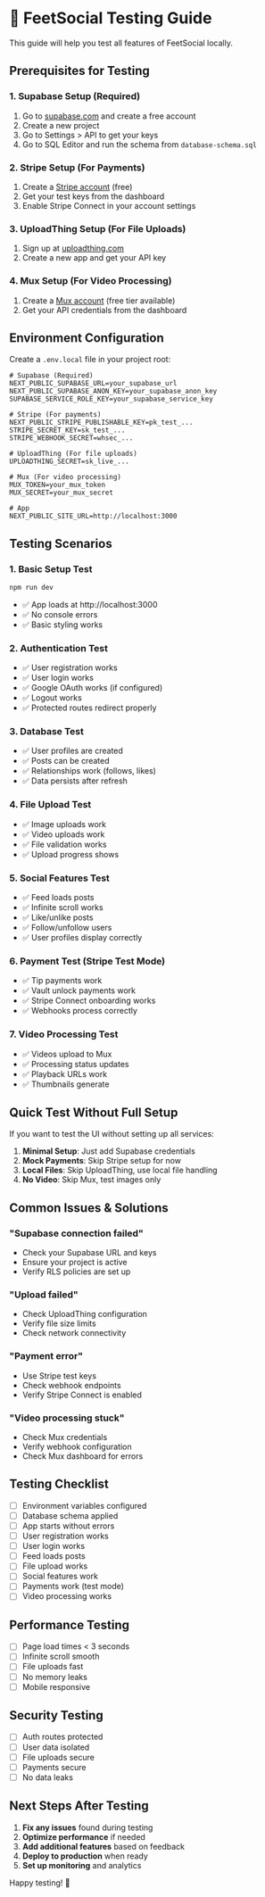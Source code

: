 # 🧪 FeetSocial Testing Guide

This guide will help you test all features of FeetSocial locally.

## Prerequisites for Testing

### 1. Supabase Setup (Required)
1. Go to [supabase.com](https://supabase.com) and create a free account
2. Create a new project
3. Go to Settings > API to get your keys
4. Go to SQL Editor and run the schema from `database-schema.sql`

### 2. Stripe Setup (For Payments)
1. Create a [Stripe account](https://stripe.com) (free)
2. Get your test keys from the dashboard
3. Enable Stripe Connect in your account settings

### 3. UploadThing Setup (For File Uploads)
1. Sign up at [uploadthing.com](https://uploadthing.com)
2. Create a new app and get your API key

### 4. Mux Setup (For Video Processing)
1. Create a [Mux account](https://mux.com) (free tier available)
2. Get your API credentials from the dashboard

## Environment Configuration

Create a `.env.local` file in your project root:

```env
# Supabase (Required)
NEXT_PUBLIC_SUPABASE_URL=your_supabase_url
NEXT_PUBLIC_SUPABASE_ANON_KEY=your_supabase_anon_key
SUPABASE_SERVICE_ROLE_KEY=your_supabase_service_key

# Stripe (For payments)
NEXT_PUBLIC_STRIPE_PUBLISHABLE_KEY=pk_test_...
STRIPE_SECRET_KEY=sk_test_...
STRIPE_WEBHOOK_SECRET=whsec_...

# UploadThing (For file uploads)
UPLOADTHING_SECRET=sk_live_...

# Mux (For video processing)
MUX_TOKEN=your_mux_token
MUX_SECRET=your_mux_secret

# App
NEXT_PUBLIC_SITE_URL=http://localhost:3000
```

## Testing Scenarios

### 1. Basic Setup Test
```bash
npm run dev
```
- ✅ App loads at http://localhost:3000
- ✅ No console errors
- ✅ Basic styling works

### 2. Authentication Test
- ✅ User registration works
- ✅ User login works
- ✅ Google OAuth works (if configured)
- ✅ Logout works
- ✅ Protected routes redirect properly

### 3. Database Test
- ✅ User profiles are created
- ✅ Posts can be created
- ✅ Relationships work (follows, likes)
- ✅ Data persists after refresh

### 4. File Upload Test
- ✅ Image uploads work
- ✅ Video uploads work
- ✅ File validation works
- ✅ Upload progress shows

### 5. Social Features Test
- ✅ Feed loads posts
- ✅ Infinite scroll works
- ✅ Like/unlike posts
- ✅ Follow/unfollow users
- ✅ User profiles display correctly

### 6. Payment Test (Stripe Test Mode)
- ✅ Tip payments work
- ✅ Vault unlock payments work
- ✅ Stripe Connect onboarding works
- ✅ Webhooks process correctly

### 7. Video Processing Test
- ✅ Videos upload to Mux
- ✅ Processing status updates
- ✅ Playback URLs work
- ✅ Thumbnails generate

## Quick Test Without Full Setup

If you want to test the UI without setting up all services:

1. **Minimal Setup**: Just add Supabase credentials
2. **Mock Payments**: Skip Stripe setup for now
3. **Local Files**: Skip UploadThing, use local file handling
4. **No Video**: Skip Mux, test images only

## Common Issues & Solutions

### "Supabase connection failed"
- Check your Supabase URL and keys
- Ensure your project is active
- Verify RLS policies are set up

### "Upload failed"
- Check UploadThing configuration
- Verify file size limits
- Check network connectivity

### "Payment error"
- Use Stripe test keys
- Check webhook endpoints
- Verify Stripe Connect is enabled

### "Video processing stuck"
- Check Mux credentials
- Verify webhook configuration
- Check Mux dashboard for errors

## Testing Checklist

- [ ] Environment variables configured
- [ ] Database schema applied
- [ ] App starts without errors
- [ ] User registration works
- [ ] User login works
- [ ] Feed loads posts
- [ ] File upload works
- [ ] Social features work
- [ ] Payments work (test mode)
- [ ] Video processing works

## Performance Testing

- [ ] Page load times < 3 seconds
- [ ] Infinite scroll smooth
- [ ] File uploads fast
- [ ] No memory leaks
- [ ] Mobile responsive

## Security Testing

- [ ] Auth routes protected
- [ ] User data isolated
- [ ] File uploads secure
- [ ] Payments secure
- [ ] No data leaks

## Next Steps After Testing

1. **Fix any issues** found during testing
2. **Optimize performance** if needed
3. **Add additional features** based on feedback
4. **Deploy to production** when ready
5. **Set up monitoring** and analytics

Happy testing! 🚀

